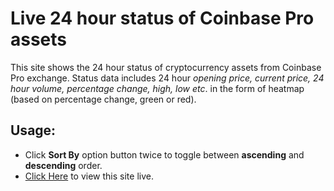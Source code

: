 # Live 24 hour status of Coinbase Pro assets

This site shows the 24 hour status of cryptocurrency assets from Coinbase Pro exchange. Status data includes 24 hour *opening price,
current price, 24 hour volume, percentage change, high, low etc*. in the form of heatmap (based on percentage change, green or red).

## Usage:
- Click **Sort By** option button twice to toggle between **ascending** and **descending** order.
- [Click Here](https://skhatri.xyz/24hr-stats/) to view this site live.